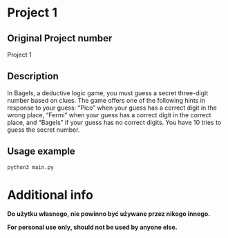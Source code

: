 # Project 1

## Original Project number

Project 1

## Description

In Bagels, a deductive logic game, you must guess a secret three-digit number
based on clues. The game offers one of the following hints in response to your
guess: “Pico” when your guess has a correct digit in the wrong place, “Fermi”
when your guess has a correct digit in the correct place, and “Bagels” if your
guess has no correct digits. You have 10 tries to guess the secret number.

## Usage example

``` bash
python3 main.py
```

# Additional info

**Do użytku własnego, nie powinno być używane przez nikogo innego.**

**For personal use only, should not be used by anyone else.**
